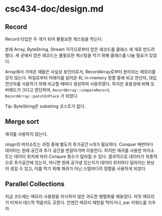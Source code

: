 # csc434-doc/design.md

## Record

Record 타입은 두 개가 되어 불필요한 캐스팅을 막는다.

본래 Array, ByteString, Stream 각각으로부터 얻은 레코드를 클래스 세 개로 만드려 했다. 세 곳에서 얻은 레코드는 불필요한 캐스팅을 막기 위해 클래스를 나눌 필요가 있었다.

Array에서 가져온 애들은 사실상 포인터로서, RecordArray로부터 분리되는 메모리를 갖지 않는다. 파일로부터 어레이를 읽어온 뒤, in-memory 정렬 중에 비교 연산자, 대입 연산자를 사용하기 위해 비교할 때마다 생성하여 사용하였다. 하지만 효용성에 비해 오버헤드가 크다고 판단하여, `RecordArray::compareRecord`, `RecordArray::patchInPlace` 가 되었다.

Tip: ByteString은 substring 코스트가 없다.

## Merge sort

재귀를 사용하지 않는다.

nlogn의 머지소트는 과정 중에 별도의 추가공간 n개가 필요하다. Conquer 매번마다 데이터는 원래 공간과 추가 공간을 번갈아가며 이동한다. 하지만 재귀를 사용한 머지소트는 데이터 위치에 따라 Conqure 횟수가 달라질 수 있다. 결과적으로 데이터가 최종적으로 추가공간에 있는지, 아니면 원래 공가넹 있는지가 데이터 위치마다 달라지는 현상이 생길 수 있고, 이를 막기 위해 재귀가 아닌 스텝마다의 정렬을 사용하게 되었다.

## Parallel Collections

지금 코드에는 메모리 사용량을 의식하지 않은 과도한 병렬화를 해놓았다. 자칫 메모리가 터져서 데드락 먹을지도 모른다. 언젠간 메모리 제한을 먹이거나, par 키워드를 지우자.
